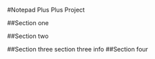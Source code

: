 #Notepad Plus Plus Project

##Section one

##Section two

##Section three
section three info
##Section four
